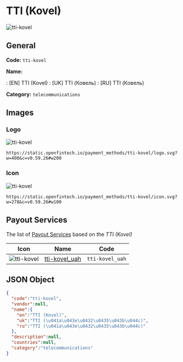 
# TTI (Kovel) 
![tti-kovel](https://static.openfintech.io/payment_methods/tti-kovel/logo.svg?w=400&c=v0.59.26#w200)  

## General 
**Code:** `tti-kovel` 
 
**Name:** 
 
:	[EN] TTI (Kovel) 
:	[UK] TTI (Ковель) 
:	[RU] TTI (Ковель) 
 
**Category:** `telecommunications` 
 

## Images 

### Logo 
![tti-kovel](https://static.openfintech.io/payment_methods/tti-kovel/logo.svg?w=400&c=v0.59.26#w200)  

```
https://static.openfintech.io/payment_methods/tti-kovel/logo.svg?w=400&c=v0.59.26#w200
```  

### Icon 
![tti-kovel](https://static.openfintech.io/payment_methods/tti-kovel/icon.svg?w=278&c=v0.59.26#w100)  

```
https://static.openfintech.io/payment_methods/tti-kovel/icon.svg?w=278&c=v0.59.26#w100
```  

## Payout Services 
 
The list of [Payout Services](/payout-services/) based on the _TTI (Kovel)_ 

|Icon|Name|Code| 
|:---:|:---:|:---:| 
|![tti-kovel](https://static.openfintech.io/payout_methods/tti-kovel/icon.png?w=278&c=v0.59.26#w40) |[tti-kovel_uah](/payout-services/tti-kovel_uah/)|`tti-kovel_uah`| 
 

## JSON Object 

```json
{
  "code":"tti-kovel",
  "vendor":null,
  "name":{
    "en":"TTI (Kovel)",
    "uk":"TTI (\u041a\u043e\u0432\u0435\u043b\u044c)",
    "ru":"TTI (\u041a\u043e\u0432\u0435\u043b\u044c)"
  },
  "description":null,
  "countries":null,
  "category":"telecommunications"
}
```  
